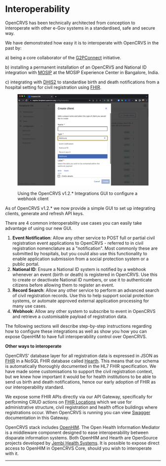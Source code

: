 # Interoperability

OpenCRVS has been technically architected from conception to interoperate with other e-Gov systems in a standardised, safe and secure way. &#x20;

We have demonstrated how easy it is to interoperate with OpenCRVS in the past by:&#x20;

a) being a core collaborator of the [G2PConnect](https://g2pconnect.global/) initiative.

b) installing a permanent installation of an OpenCRVS and National ID integration with [MOSIP](https://mosip.io/) at the MOSIP Experience Center in Bangalore, India.

c) integrating with [DHIS2](https://dhis2.org/) to standardise birth and death notifications from a hospital setting for civil registration using [FHIR](https://www.hl7.org/fhir/overview.html).

<figure><img src="../../.gitbook/assets/Screenshot 2023-01-10 at 16.46.06.png" alt=""><figcaption><p>Using the OpenCRVS v1.2.* Integrations GUI to configure a webhook client</p></figcaption></figure>

As of OpenCRVS v1.2.\* we now provide a simple GUI to set up integrating clients, generate and refresh API keys. &#x20;

There are 4 common interoperability use cases you can easily take advantage of using our new GUI.

1. **Event Notification**: Allow any other service to POST full or partial civil registration event applications to OpenCRVS - referred to in civil registration nomenclature as a "notification".  Most commonly these are submitted by hospitals, but you could also use this functionality to enable application submission from a social protection system or a public portal.
2. **National ID**: Ensure a National ID system is notified by a webhook whenever an event (birth or death) is registered in OpenCRVS.  Use this to create or deactivate National ID numbers, or use it to authenticate citizens before allowing them to register an event.
3. **Record Search**: Allow any other service to perform an advanced search of civil registration records.  Use this to help support social protection systems, or automate approved external application processing for many use cases.
4. **Webhook**: Allow any other system to subscribe to event in OpenCRVS and retrieve a customisable payload of registration data.

The following sections will describe step-by-step instructions regarding how to configure these integrations as well as show you how you can expose OpenHIM to have full interoperability control over OpenCRVS.&#x20;



**Other ways to interoperate**

OpenCRVS' database layer for all registration data is expressed in JSON as [FHIR](https://hl7.org/FHIR/) in a NoSQL FHIR database called [Hearth](https://github.com/opencrvs/hearth).  This means that our schema is automatically thoroughly documented in the HL7 FHIR specification.  We have made some customisations to support the civil registration context, but we knew how important it would be for health institutions to be able to send us birth and death notifications, hence our early adoption of FHIR as our interoperability standard.

We expose some FHIR APIs directly via our API Gateway, specifically for performing CRUD actions on [FHIR Locations](https://build.fhir.org/location.html) which we use for administrative structure, civil registration and health office buildings where registrations occur.  When OpenCRVS is running you can view [Swagger](https://swagger.io/) documentation in this Gateway.

OpenCRVS stack includes [OpenHIM](http://openhim.org/).  The Open Health Information Mediator is a middleware component designed to ease interoperability between disparate information systems. Both OpenHIM and Hearth are OpenSource projects developed by [Jembi Health Systems](https://www.jembi.org/).  It is possible to expose direct access to OpenHIM in OpenCRVS Core, should you wish to interoperate with it.





****
